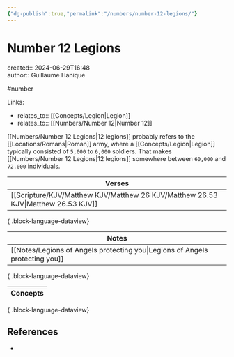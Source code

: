 ```yaml
---
{"dg-publish":true,"permalink":"/numbers/number-12-legions/"}
---
```



# Number 12 Legions

created:: 2024-06-29T16:48  
author:: Guillaume Hanique

#number

Links:

- relates_to:: [[Concepts/Legion\|Legion]]
- relates_to:: [[Numbers/Number 12\|Number 12]]

[[Numbers/Number 12 Legions\|12 legions]] probably refers to the [[Locations/Romans\|Roman]] army, where a [[Concepts/Legion\|Legion]] typically consisted of `5,000` to `6,000` soldiers. That makes [[Numbers/Number 12 Legions\|12 legions]] somewhere between `60,000` and `72,000` individuals.

| Verses                                                                               |
| ------------------------------------------------------------------------------------ |
| [[Scripture/KJV/Matthew KJV/Matthew 26 KJV/Matthew 26.53 KJV\|Matthew 26.53 KJV]] |

{ .block-language-dataview}

| Notes                                                                           |
| ------------------------------------------------------------------------------- |
| [[Notes/Legions of Angels protecting you\|Legions of Angels protecting you]] |

{ .block-language-dataview}

| Concepts |
| -------- |

{ .block-language-dataview}

## References

- 
